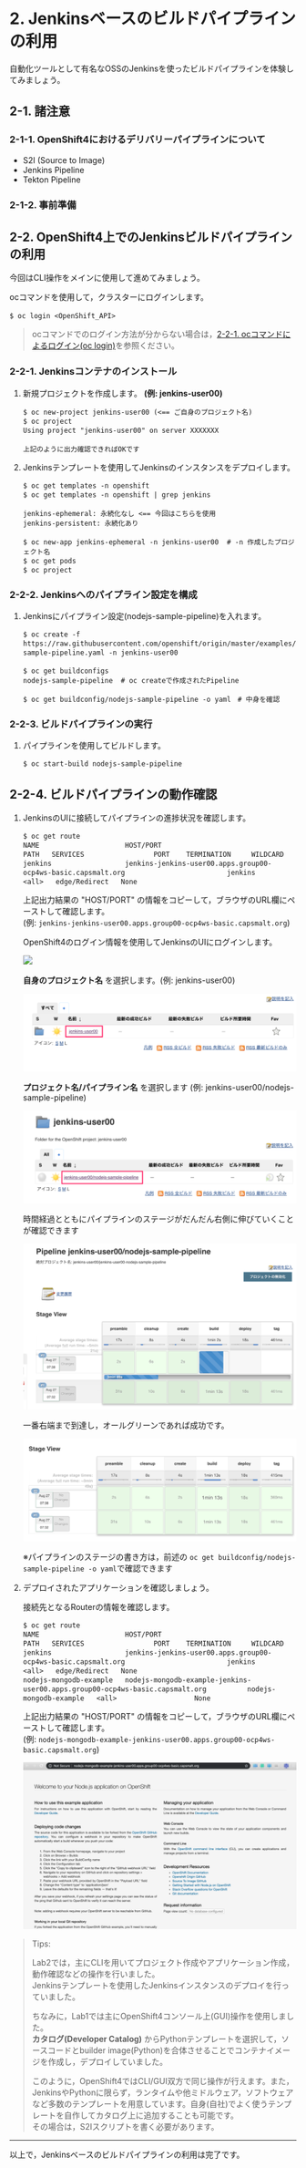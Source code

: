 # 2. Jenkinsベースのビルドパイプラインの利用
自動化ツールとして有名なOSSのJenkinsを使ったビルドパイプラインを体験してみましょう。

## 2-1. 諸注意
### 2-1-1. OpenShift4におけるデリバリーパイプラインについて
- S2I (Source to Image)
- Jenkins Pipeline
- Tekton Pipeline

### 2-1-2. 事前準備
## 2-2. OpenShift4上でのJenkinsビルドパイプラインの利用
今回はCLI操作をメインに使用して進めてみましょう。

ocコマンドを使用して，クラスターにログインします。

`$ oc login <OpenShift_API>` 

>
>ocコマンドでのログイン方法が分からない場合は，[2-2-1. ocコマンドによるログイン(oc login)](https://github.com/capsmalt/ocp4ws-basic/blob/master/Lab1/2_ocp4-tour.md#2-2-1-oc%E3%82%B3%E3%83%9E%E3%83%B3%E3%83%89%E3%81%AB%E3%82%88%E3%82%8B%E3%83%AD%E3%82%B0%E3%82%A4%E3%83%B3oc-login)を参照ください。
>

### 2-2-1. Jenkinsコンテナのインストール
1. 新規プロジェクトを作成します。  **(例: jenkins-user00)**

    ```
    $ oc new-project jenkins-user00 (<== ご自身のプロジェクト名)
    $ oc project
    Using project "jenkins-user00" on server XXXXXXX
    
    上記のように出力確認できればOKです
    ```
    
1. Jenkinsテンプレートを使用してJenkinsのインスタンスをデプロイします。

    ```
    $ oc get templates -n openshift
    $ oc get templates -n openshift | grep jenkins

    jenkins-ephemeral: 永続化なし <== 今回はこちらを使用
    jenkins-persistent: 永続化あり

    $ oc new-app jenkins-ephemeral -n jenkins-user00  # -n 作成したプロジェクト名
    $ oc get pods
    $ oc project
    ```

### 2-2-2. Jenkinsへのパイプライン設定を構成
1. Jenkinsにパイプライン設定(nodejs-sample-pipeline)を入れます。

    ```
    $ oc create -f https://raw.githubusercontent.com/openshift/origin/master/examples/jenkins/pipeline/nodejs-sample-pipeline.yaml -n jenkins-user00
    
    $ oc get buildconfigs
    nodejs-sample-pipeline  # oc createで作成されたPipeline
    
    $ oc get buildconfig/nodejs-sample-pipeline -o yaml　# 中身を確認

### 2-2-3. ビルドパイプラインの実行
1. パイプラインを使用してビルドします。

    ```
    $ oc start-build nodejs-sample-pipeline
    ```

## 2-2-4. ビルドパイプラインの動作確認
1. JenkinsのUIに接続してパイプラインの進捗状況を確認します。

    ```
    $ oc get route
    NAME                     HOST/PORT                                                                      PATH   SERVICES                 PORT    TERMINATION     WILDCARD
    jenkins                  jenkins-jenkins-user00.apps.group00-ocp4ws-basic.capsmalt.org                         jenkins                  <all>   edge/Redirect   None
    ```
    
    上記出力結果の "HOST/PORT" の情報をコピーして，ブラウザのURL欄にペーストして確認します。  
    (例: `jenkins-jenkins-user00.apps.group00-ocp4ws-basic.capsmalt.org`)

    OpenShift4のログイン情報を使用してJenkinsのUIにログインします。
    
    ![](images/jenkins_login_1.png)
    
    **自身のプロジェクト名** を選択します。(例: jenkins-user00)
    
    ![](images/ocp4-lab2-2-jenkins-pipeline-1.png)

    **プロジェクト名/パイプライン名** を選択します (例: jenkins-user00/nodejs-sample-pipeline)
    
    ![](images/ocp4-lab2-2-jenkins-pipeline-2.png)

    時間経過とともにパイプラインのステージがだんだん右側に伸びていくことが確認できます

    ![](images/ocp4-lab2-2-jenkins-pipeline-3.png)

    一番右端まで到達し，オールグリーンであれば成功です。  
    
    ![](images/ocp4-lab2-2-jenkins-pipeline-4.png)
    

    ※パイプラインのステージの書き方は，前述の `oc get buildconfig/nodejs-sample-pipeline -o yaml`で確認できます

1. デプロイされたアプリケーションを確認しましょう。

    接続先となるRouterの情報を確認します。

    ```
    $ oc get route
    NAME                     HOST/PORT                                                                      PATH   SERVICES                 PORT    TERMINATION     WILDCARD
    jenkins                  jenkins-jenkins-user00.apps.group00-ocp4ws-basic.capsmalt.org                         jenkins                  <all>   edge/Redirect   None
    nodejs-mongodb-example   nodejs-mongodb-example-jenkins-user00.apps.group00-ocp4ws-basic.capsmalt.org          nodejs-mongodb-example   <all>                   None
    ```

    上記出力結果の "HOST/PORT" の情報をコピーして，ブラウザのURL欄にペーストして確認します。  
    (例: `nodejs-mongodb-example-jenkins-user00.apps.group00-ocp4ws-basic.capsmalt.org`)  

    ![](images/ocp4-lab2-2-jenkins-pipeline-nodejs-app-confirm.png)
    
    
>Tips:
>
>Lab2では，主にCLIを用いてプロジェクト作成やアプリケーション作成，動作確認などの操作を行いました。  
>Jenkinsテンプレートを使用したJenkinsインスタンスのデプロイを行っていました。  
>
>ちなみに，Lab1では主にOpenShift4コンソール上(GUI)操作を使用しました。  
>**カタログ(Developer Catalog)** からPythonテンプレートを選択して，ソースコードとbuilder image(Python)を合体させることでコンテナイメージを作成し，デプロイしていました。  
>
>このように，OpenShift4ではCLI/GUI双方で同じ操作が行えます。また，JenkinsやPythonに限らず，ランタイムや他ミドルウェア，ソフトウェアなど多数のテンプレートを用意しています。自身(自社)でよく使うテンプレートを自作してカタログ上に追加することも可能です。  
> その場合は，S2Iスクリプトを書く必要があります。

---
以上で，Jenkinsベースのビルドパイプラインの利用は完了です。  
